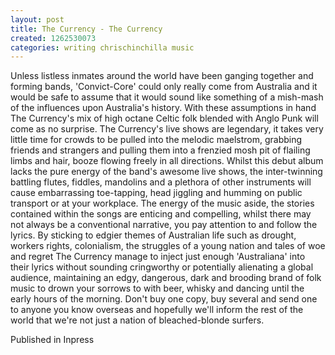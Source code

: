 ```yaml
---
layout: post
title: The Currency - The Currency
created: 1262530073
categories: writing chrischinchilla music
---
```


Unless listless inmates around the world have been ganging together and forming bands, 'Convict-Core' could only really come from Australia and it would be safe to assume that it would sound like something of a mish-mash of the influences upon Australia's history. With these assumptions in hand The Currency's mix of high octane Celtic folk blended with Anglo Punk will come as no surprise. The Currency's live shows are legendary, it takes very little time for crowds to be pulled into the melodic maelstrom, grabbing friends and strangers and pulling them into a frenzied mosh pit of flailing limbs and hair, booze flowing freely in all directions. Whilst this debut album lacks the pure energy of the band's awesome live shows, the inter-twinning battling flutes, fiddles, mandolins and a plethora of other instruments will cause embarrassing toe-tapping, head jiggling and humming on public transport or at your workplace. The energy of the music aside, the stories contained within the songs are enticing and compelling, whilst there may not always be a conventional narrative, you pay attention to and follow the lyrics. By sticking to edgier themes of Australian life such as drought, workers rights, colonialism, the struggles of a young nation and tales of woe and regret The Currency manage to inject just enough 'Australiana' into their lyrics without sounding cringworthy or potentially alienating a global audience, maintaining an edgy, dangerous, dark and brooding brand of folk music to drown your sorrows to with beer, whisky and dancing until the early hours of the morning. Don't buy one copy, buy several and send one to anyone you know overseas and hopefully we'll inform the rest of the world that we're not just a nation of bleached-blonde surfers.

Published in Inpress
